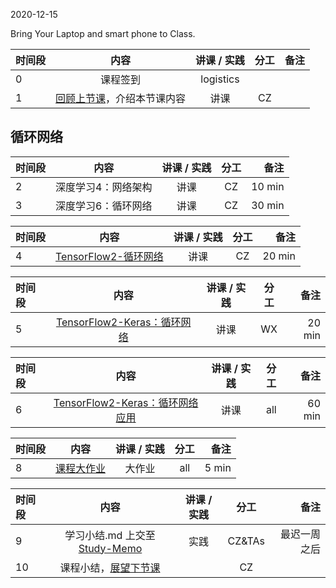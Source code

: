 2020-12-15

Bring Your Laptop and smart phone  to Class. 

| 时间段 |  内容    | 讲课 / 实践     |  分工  |  备注       |
| :---   |   :----:    |   :----:    |    :----:    | ---: |
|   0    |  课程签到     |  logistics   |          |        |
|   1    |  [回顾上节课](../WW8/WW8-Plan.md)，介绍本节课内容     |  讲课    |     CZ     |       |


## 循环网络
| 时间段 |          内容        | 讲课 / 实践 | 分工  | 备注 |
| :----- | :-------------------: | :------: | :---: | ---: |
|   2    | 深度学习4：网络架构   |    讲课     |  CZ   |   10 min     |
|   3    | 深度学习6：循环网络   |    讲课     |  CZ   |   30 min     |


| 时间段 |  内容    |  讲课 / 实践     |  分工  |  备注       |
| :----  |   :----:    |   :----:    |    :----:    | ---: |
|   4    | [TensorFlow2-循环网络](../../../DeepLearning/TensorFlow2-rnn-basic.md)   | 讲课 |  CZ   |  20 min   |


|时间段 |  内容    |  讲课 / 实践     |  分工  |  备注       |
| :---  |   :----:    |   :----:    |    :----:    | ---: |
|   5   | [TensorFlow2-Keras：循环网络](../../../DeepLearning/TensorFlow2-rnn-basic.md)   | 讲课 |  WX   |  20 min   |


|时间段 |  内容    |  讲课 / 实践     |  分工  |  备注       |
| :---  |   :----:    |   :----:    |    :----:    | ---: |
|   6   | [TensorFlow2-Keras：循环网络应用](../../../DeepLearning/TensorFlow2-rnn-basic.md)   | 讲课 |  all   |  60 min   |

|时间段 |  内容    |  讲课 / 实践     |  分工  |  备注       |
| :---  |   :----:    |   :----:    |    :----:    | ---: |
|   8   | [课程大作业](../../..//Course-Projects/4_Final_Project/BDMI-2020S-大作业-说明.md)   | 大作业 |  all   |  5 min   |


|时间段  |  内容    |  讲课 / 实践     |  分工  |  备注       |
| :---  |   :----:    |   :----:    |    :----:    | ---: |
|   9   | 学习小结.md 上交至[Study-Memo](../../Study-Memo)   |  实践    |     CZ&TAs     |   最迟一周之后     |
|   10   | 课程小结，[展望下节课](../../Part2/WW10/WW10-Plan.md)    |     |  CZ   |       |

